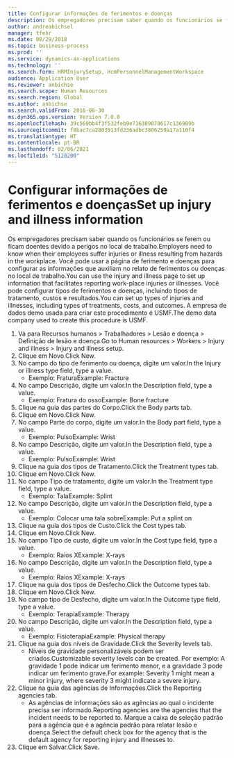 ```yaml
---
title: Configurar informações de ferimentos e doenças
description: Os empregadores precisam saber quando os funcionários se ferem ou ficam doentes devido a perigos no local de trabalho.
author: andreabichsel
manager: tfehr
ms.date: 08/29/2018
ms.topic: business-process
ms.prod: ''
ms.service: dynamics-ax-applications
ms.technology: ''
ms.search.form: HRMInjurySetup, HcmPersonnelManagementWorkspace
audience: Application User
ms.reviewer: anbichse
ms.search.scope: Human Resources
ms.search.region: Global
ms.author: anbichse
ms.search.validFrom: 2016-06-30
ms.dyn365.ops.version: Version 7.0.0
ms.openlocfilehash: 39c569bb4f3f532feb9e716309878617c136989b
ms.sourcegitcommit: f8bac7ca2803913fd236adbc3806259a17a110f4
ms.translationtype: HT
ms.contentlocale: pt-BR
ms.lasthandoff: 02/06/2021
ms.locfileid: "5128200"
---
```

# <a name="set-up-injury-and-illness-information"></a><span data-ttu-id="91024-103">Configurar informações de ferimentos e doenças</span><span class="sxs-lookup"><span data-stu-id="91024-103">Set up injury and illness information</span></span>



<span data-ttu-id="91024-104">Os empregadores precisam saber quando os funcionários se ferem ou ficam doentes devido a perigos no local de trabalho.</span><span class="sxs-lookup"><span data-stu-id="91024-104">Employers need to know when their employees suffer injuries or illness resulting from hazards in the workplace.</span></span> <span data-ttu-id="91024-105">Você pode usar a página de ferimento e doenças para configurar as informações que auxiliam no relato de ferimentos ou doenças no local de trabalho.</span><span class="sxs-lookup"><span data-stu-id="91024-105">You can use the injury and illness page to set up information that facilitates reporting work-place injuries or illnesses.</span></span> <span data-ttu-id="91024-106">Você pode configurar tipos de ferimentos e doenças, incluindo tipos de tratamento, custos e resultados.</span><span class="sxs-lookup"><span data-stu-id="91024-106">You can set up types of injuries and illnesses, including types of treatments, costs, and outcomes.</span></span> <span data-ttu-id="91024-107">A empresa de dados demo usada para criar este procedimento é USMF.</span><span class="sxs-lookup"><span data-stu-id="91024-107">The demo data company used to create this procedure is USMF.</span></span>

1. <span data-ttu-id="91024-108">Vá para Recursos humanos > Trabalhadores > Lesão e doença > Definição de lesão e doença.</span><span class="sxs-lookup"><span data-stu-id="91024-108">Go to Human resources > Workers > Injury and illness > Injury and illness setup.</span></span>
2. <span data-ttu-id="91024-109">Clique em Novo.</span><span class="sxs-lookup"><span data-stu-id="91024-109">Click New.</span></span>
3. <span data-ttu-id="91024-110">No campo do tipo de ferimento ou doença, digite um valor.</span><span class="sxs-lookup"><span data-stu-id="91024-110">In the Injury or illness type field, type a value.</span></span>
    * <span data-ttu-id="91024-111">Exemplo: Fratura</span><span class="sxs-lookup"><span data-stu-id="91024-111">Example: Fracture</span></span>  
4. <span data-ttu-id="91024-112">No campo Descrição, digite um valor.</span><span class="sxs-lookup"><span data-stu-id="91024-112">In the Description field, type a value.</span></span>
    * <span data-ttu-id="91024-113">Exemplo: Fratura do osso</span><span class="sxs-lookup"><span data-stu-id="91024-113">Example: Bone fracture</span></span>  
5. <span data-ttu-id="91024-114">Clique na guia das partes do Corpo.</span><span class="sxs-lookup"><span data-stu-id="91024-114">Click the Body parts tab.</span></span>
6. <span data-ttu-id="91024-115">Clique em Novo.</span><span class="sxs-lookup"><span data-stu-id="91024-115">Click New.</span></span>
7. <span data-ttu-id="91024-116">No campo Parte do corpo, digite um valor.</span><span class="sxs-lookup"><span data-stu-id="91024-116">In the Body part field, type a value.</span></span>
    * <span data-ttu-id="91024-117">Exemplo: Pulso</span><span class="sxs-lookup"><span data-stu-id="91024-117">Example: Wrist</span></span>  
8. <span data-ttu-id="91024-118">No campo Descrição, digite um valor.</span><span class="sxs-lookup"><span data-stu-id="91024-118">In the Description field, type a value.</span></span>
    * <span data-ttu-id="91024-119">Exemplo: Pulso</span><span class="sxs-lookup"><span data-stu-id="91024-119">Example: Wrist</span></span>  
9. <span data-ttu-id="91024-120">Clique na guia dos tipos de Tratamento.</span><span class="sxs-lookup"><span data-stu-id="91024-120">Click the Treatment types tab.</span></span>
10. <span data-ttu-id="91024-121">Clique em Novo.</span><span class="sxs-lookup"><span data-stu-id="91024-121">Click New.</span></span>
11. <span data-ttu-id="91024-122">No campo Tipo de tratamento, digite um valor.</span><span class="sxs-lookup"><span data-stu-id="91024-122">In the Treatment type field, type a value.</span></span>
    * <span data-ttu-id="91024-123">Exemplo: Tala</span><span class="sxs-lookup"><span data-stu-id="91024-123">Example: Splint</span></span>  
12. <span data-ttu-id="91024-124">No campo Descrição, digite um valor.</span><span class="sxs-lookup"><span data-stu-id="91024-124">In the Description field, type a value.</span></span>
    * <span data-ttu-id="91024-125">Exemplo: Colocar uma tala sobre</span><span class="sxs-lookup"><span data-stu-id="91024-125">Example: Put a splint on</span></span>  
13. <span data-ttu-id="91024-126">Clique na guia dos tipos de Custo.</span><span class="sxs-lookup"><span data-stu-id="91024-126">Click the Cost types tab.</span></span>
14. <span data-ttu-id="91024-127">Clique em Novo.</span><span class="sxs-lookup"><span data-stu-id="91024-127">Click New.</span></span>
15. <span data-ttu-id="91024-128">No campo Tipo de custo, digite um valor.</span><span class="sxs-lookup"><span data-stu-id="91024-128">In the Cost type field, type a value.</span></span>
    * <span data-ttu-id="91024-129">Exemplo: Raios X</span><span class="sxs-lookup"><span data-stu-id="91024-129">Example: X-rays</span></span>  
16. <span data-ttu-id="91024-130">No campo Descrição, digite um valor.</span><span class="sxs-lookup"><span data-stu-id="91024-130">In the Description field, type a value.</span></span>
    * <span data-ttu-id="91024-131">Exemplo: Raios X</span><span class="sxs-lookup"><span data-stu-id="91024-131">Example: X-rays</span></span>  
17. <span data-ttu-id="91024-132">Clique na guia dos tipos de Desfecho.</span><span class="sxs-lookup"><span data-stu-id="91024-132">Click the Outcome types tab.</span></span>
18. <span data-ttu-id="91024-133">Clique em Novo.</span><span class="sxs-lookup"><span data-stu-id="91024-133">Click New.</span></span>
19. <span data-ttu-id="91024-134">No campo tipo de Desfecho, digite um valor.</span><span class="sxs-lookup"><span data-stu-id="91024-134">In the Outcome type field, type a value.</span></span>
    * <span data-ttu-id="91024-135">Exemplo: Terapia</span><span class="sxs-lookup"><span data-stu-id="91024-135">Example: Therapy</span></span>  
20. <span data-ttu-id="91024-136">No campo Descrição, digite um valor.</span><span class="sxs-lookup"><span data-stu-id="91024-136">In the Description field, type a value.</span></span>
    * <span data-ttu-id="91024-137">Exemplo: Fisioterapia</span><span class="sxs-lookup"><span data-stu-id="91024-137">Example: Physical therapy</span></span>  
21. <span data-ttu-id="91024-138">Clique na guia dos níveis de Gravidade.</span><span class="sxs-lookup"><span data-stu-id="91024-138">Click the Severity levels tab.</span></span>
    * <span data-ttu-id="91024-139">Níveis de gravidade personalizáveis podem ser criados.</span><span class="sxs-lookup"><span data-stu-id="91024-139">Customizable severity levels can be created.</span></span> <span data-ttu-id="91024-140">Por exemplo: A gravidade 1 pode indicar um ferimento menor, e a gravidade 3 pode indicar um ferimento grave.</span><span class="sxs-lookup"><span data-stu-id="91024-140">For example: Severity 1 might mean a minor injury, where severity 3 might indicate a severe injury.</span></span>  
22. <span data-ttu-id="91024-141">Clique na guia das agências de Informações.</span><span class="sxs-lookup"><span data-stu-id="91024-141">Click the Reporting agencies tab.</span></span>
    * <span data-ttu-id="91024-142">As agências de informações são as agências ao qual o incidente precisa ser informado.</span><span class="sxs-lookup"><span data-stu-id="91024-142">Reporting agencies are the agencies that the incident needs to be reported to.</span></span> <span data-ttu-id="91024-143">Marque a caixa de seleção padrão para a agência que é a agência padrão para relatar lesão e doença.</span><span class="sxs-lookup"><span data-stu-id="91024-143">Select the default check box for the agency that is the default agency for reporting injury and illnesses to.</span></span>  
23. <span data-ttu-id="91024-144">Clique em Salvar.</span><span class="sxs-lookup"><span data-stu-id="91024-144">Click Save.</span></span>

